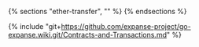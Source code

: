 {% sections "ether-transfer", "" %}
{% endsections %}

{% include "git+https://github.com/expanse-project/go-expanse.wiki.git/Contracts-and-Transactions.md" %}
